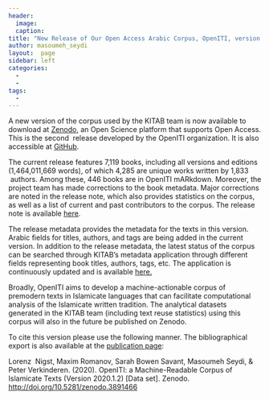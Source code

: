 ```yaml
---
header:
  image: 
  caption: 
title: "New Release of Our Open Access Arabic Corpus, OpenITI, version 2020.1.2"			
author: masoumeh_seydi		
layout:	 page
sidebar: left
categories:
  - 
  - 
tags:
  - 
---
```




A new version of the corpus used by the KITAB team is now available to download at [Zenodo](https://zenodo.org/record/3891466), an Open Science platform that supports Open Access. This is the second  release developed by the OpenITI organization. It is also accessible at [GitHub](https://github.com/OpenITI/RELEASE).



The current release features 7,119 books, including all versions and editions (1,464,011,669 words), of which 4,285 are unique works written by 1,833  authors. Among these, 446 books are in OpenITI mARkdown. Moreover, the project team has made corrections to the book metadata. Major corrections are noted in the release note, which also provides statistics on the corpus, as well as a list of current and past contributors to the corpus. The release note is available [here](https://github.com/OpenITI/RELEASE/blob/master/OpenITI_metadata_2020_1_2).



The release metadata provides the metadata for the texts in this version. Arabic fields for titles, authors, and tags are being added in the current version. In addition to the release metadata, the latest status of the corpus can be searched through KITAB’s metadata application through different fields representing book titles, authors, tags, etc. The application is continuously updated and is available [here.](https://kitab-corpus-metadata.azurewebsites.net/)



Broadly, OpenITI aims to develop a machine-actionable corpus of premodern texts in Islamicate languages that can facilitate computational analysis of the Islamicate written tradition. The analytical datasets generated in the KITAB team (including text reuse statistics) using this corpus will also in the future be published on Zenodo.



To cite this version please use the following manner. The bibliographical export is also available at the [publication page](https://zenodo.org/record/3891466):



Lorenz  Nigst, Maxim Romanov, Sarah Bowen Savant, Masoumeh Seydi, & Peter Verkinderen. (2020). OpenITI: a Machine-Readable Corpus of Islamicate Texts (Version 2020.1.2) \[Data set\]. Zenodo. http://doi.org/10.5281/zenodo.3891466



 

































